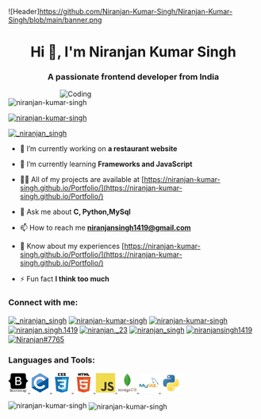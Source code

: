 ![Header]https://github.com/Niranjan-Kumar-Singh/Niranjan-Kumar-Singh/blob/main/banner.png
<h1 align="center">Hi 👋, I'm Niranjan Kumar Singh</h1>
<h3 align="center">A passionate frontend developer from India</h3>
<img align="right" alt="Coding" width="400" src="https://cdn.dribbble.com/users/1162077/screenshots/3848914/programmer.gif">

<p align="left"> <img src="https://komarev.com/ghpvc/?username=niranjan-kumar-singh&label=Profile%20views&color=0e75b6&style=flat" alt="niranjan-kumar-singh" /> </p>

<p align="left"> <a href="https://github.com/ryo-ma/github-profile-trophy"><img src="https://github-profile-trophy.vercel.app/?username=niranjan-kumar-singh" alt="niranjan-kumar-singh" /></a> </p>

<p align="left"> <a href="https://twitter.com/_niranjan_singh" target="blank"><img src="https://img.shields.io/twitter/follow/_niranjan_singh?logo=twitter&style=for-the-badge" alt="_niranjan_singh" /></a> </p>

- 🔭 I’m currently working on **a restaurant website**

- 🌱 I’m currently learning **Frameworks and JavaScript**

- 👨‍💻 All of my projects are available at [https://niranjan-kumar-singh.github.io/Portfolio/](https://niranjan-kumar-singh.github.io/Portfolio/)

- 💬 Ask me about **C, Python,MySql**

- 📫 How to reach me **niranjansingh1419@gmail.com**

- 📄 Know about my experiences [https://niranjan-kumar-singh.github.io/Portfolio/](https://niranjan-kumar-singh.github.io/Portfolio/)

- ⚡ Fun fact **I think too much**

<h3 align="left">Connect with me:</h3>
<p align="left">
<a href="https://twitter.com/_niranjan_singh" target="blank"><img align="center" src="https://raw.githubusercontent.com/rahuldkjain/github-profile-readme-generator/master/src/images/icons/Social/twitter.svg" alt="_niranjan_singh" height="30" width="40" /></a>
<a href="https://linkedin.com/in/niranjan-kumar-singh" target="blank"><img align="center" src="https://raw.githubusercontent.com/rahuldkjain/github-profile-readme-generator/master/src/images/icons/Social/linked-in-alt.svg" alt="niranjan-kumar-singh" height="30" width="40" /></a>
<a href="https://codesandbox.com/niranjan-kumar-singh" target="blank"><img align="center" src="https://raw.githubusercontent.com/rahuldkjain/github-profile-readme-generator/master/src/images/icons/Social/codesandbox.svg" alt="niranjan-kumar-singh" height="30" width="40" /></a>
<a href="https://fb.com/niranjan.singh.1419" target="blank"><img align="center" src="https://raw.githubusercontent.com/rahuldkjain/github-profile-readme-generator/master/src/images/icons/Social/facebook.svg" alt="niranjan.singh.1419" height="30" width="40" /></a>
<a href="https://instagram.com/niranjan._23" target="blank"><img align="center" src="https://raw.githubusercontent.com/rahuldkjain/github-profile-readme-generator/master/src/images/icons/Social/instagram.svg" alt="niranjan._23" height="30" width="40" /></a>
<a href="https://www.hackerrank.com/niranjan_singh" target="blank"><img align="center" src="https://raw.githubusercontent.com/rahuldkjain/github-profile-readme-generator/master/src/images/icons/Social/hackerrank.svg" alt="niranjan_singh" height="30" width="40" /></a>
<a href="https://auth.geeksforgeeks.org/user/niranjansingh1419" target="blank"><img align="center" src="https://raw.githubusercontent.com/rahuldkjain/github-profile-readme-generator/master/src/images/icons/Social/geeks-for-geeks.svg" alt="niranjansingh1419" height="30" width="40" /></a>
<a href="https://discord.gg/Niranjan#7765" target="blank"><img align="center" src="https://raw.githubusercontent.com/rahuldkjain/github-profile-readme-generator/master/src/images/icons/Social/discord.svg" alt="Niranjan#7765" height="30" width="40" /></a>
</p>

<h3 align="left">Languages and Tools:</h3>
<p align="left"> <a href="https://getbootstrap.com" target="_blank" rel="noreferrer"> <img src="https://raw.githubusercontent.com/devicons/devicon/master/icons/bootstrap/bootstrap-plain-wordmark.svg" alt="bootstrap" width="40" height="40"/> </a> <a href="https://www.cprogramming.com/" target="_blank" rel="noreferrer"> <img src="https://raw.githubusercontent.com/devicons/devicon/master/icons/c/c-original.svg" alt="c" width="40" height="40"/> </a> <a href="https://www.w3schools.com/css/" target="_blank" rel="noreferrer"> <img src="https://raw.githubusercontent.com/devicons/devicon/master/icons/css3/css3-original-wordmark.svg" alt="css3" width="40" height="40"/> </a> <a href="https://www.w3.org/html/" target="_blank" rel="noreferrer"> <img src="https://raw.githubusercontent.com/devicons/devicon/master/icons/html5/html5-original-wordmark.svg" alt="html5" width="40" height="40"/> </a> <a href="https://developer.mozilla.org/en-US/docs/Web/JavaScript" target="_blank" rel="noreferrer"> <img src="https://raw.githubusercontent.com/devicons/devicon/master/icons/javascript/javascript-original.svg" alt="javascript" width="40" height="40"/> </a> <a href="https://www.mongodb.com/" target="_blank" rel="noreferrer"> <img src="https://raw.githubusercontent.com/devicons/devicon/master/icons/mongodb/mongodb-original-wordmark.svg" alt="mongodb" width="40" height="40"/> </a> <a href="https://www.mysql.com/" target="_blank" rel="noreferrer"> <img src="https://raw.githubusercontent.com/devicons/devicon/master/icons/mysql/mysql-original-wordmark.svg" alt="mysql" width="40" height="40"/> </a> <a href="https://www.python.org" target="_blank" rel="noreferrer"> <img src="https://raw.githubusercontent.com/devicons/devicon/master/icons/python/python-original.svg" alt="python" width="40" height="40"/> </a> </p>

<p><img align="left" src="https://github-readme-stats.vercel.app/api/top-langs?username=niranjan-kumar-singh&show_icons=true&locale=en&layout=compact" alt="niranjan-kumar-singh" /></p>

<p>&nbsp;<img align="center" src="https://github-readme-stats.vercel.app/api?username=niranjan-kumar-singh&show_icons=true&locale=en" alt="niranjan-kumar-singh" /></p>
